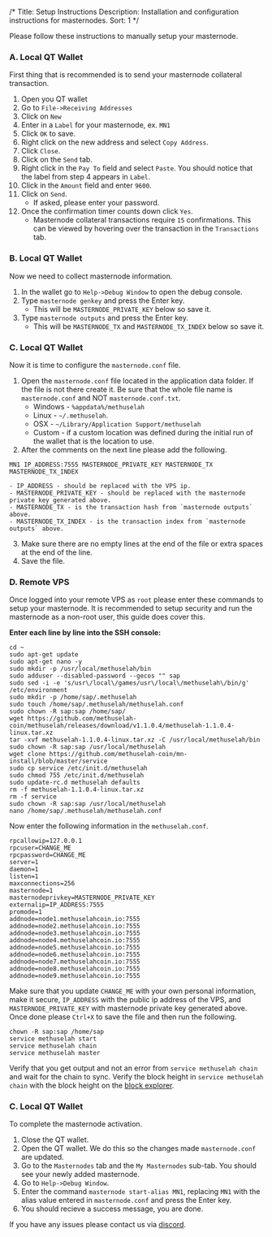 /*
Title: Setup Instructions
Description: Installation and configuration instructions for masternodes.
Sort: 1
*/

Please follow these instructions to manually setup your masternode.

### A. Local QT Wallet
First thing that is recommended is to send your masternode collateral transaction.
1. Open you QT wallet
2. Go to `File->Receiving Addresses`
3. Click on `New`
4. Enter in a `Label` for your masternode, ex. `MN1`
5. Click `OK` to save.
6. Right click on the new address and select `Copy Address`.
7. Click `Close`.
8. Click on the `Send` tab.
9. Right click in the `Pay To` field and select `Paste`.  You should notice that the label from step 4 appears in `Label`.
10. Click in the `Amount` field and enter `9600`.
11. Click on `Send`.
    - If asked, please enter your password.
12. Once the confirmation timer counts down click `Yes`.
    - Masternode collateral transactions require `15` confirmations.  This can be viewed by hovering over the transaction in the `Transactions` tab.


### B. Local QT Wallet
Now we need to collect masternode information.
1. In the wallet go to `Help->Debug Window` to open the debug console.
2. Type `masternode genkey` and press the Enter key.
    - This will be `MASTERNODE_PRIVATE_KEY` below so save it.
3. Type `masternode outputs` and press the Enter key.
    - This will be `MASTERNODE_TX` and `MASTERNODE_TX_INDEX` below so save it.


### C. Local QT Wallet
Now it is time to configure the `masternode.conf` file.
1. Open the `masternode.conf` file located in the application data folder.  If the file is not there create it.  Be sure that the whole file name is `masternode.conf` and NOT `masternode.conf.txt`. 
    - Windows - `%appdata%/methuselah`
    - Linux - `~/.methuselah`.
    - OSX - `~/Library/Application Support/methuselah`
    - Custom - if a custom location was defined during the initial run of the wallet that is the location to use.
2. After the comments on the next line please add the following.
```
MN1 IP_ADDRESS:7555 MASTERNODE_PRIVATE_KEY MASTERNODE_TX MASTERNODE_TX_INDEX
```
    - IP_ADDRESS - should be replaced with the VPS ip.
    - MASTERNODE_PRIVATE_KEY - should be replaced with the masternode private key generated above.
    - MASTERNODE_TX - is the transaction hash from `masternode outputs` above.
    - MASTERNODE_TX_INDEX - is the transaction index from `masternode outputs` above.
3. Make sure there are no empty lines at the end of the file or extra spaces at the end of the line.
4. Save the file.

### D. Remote VPS
Once logged into your remote VPS as `root` please enter these commands to setup your masternode.  It is recommended to setup security and run the masternode as a non-root user, this guide does cover this.

__Enter each line by line into the SSH console:__
```
cd ~
sudo apt-get update
sudo apt-get nano -y
sudo mkdir -p /usr/local/methuselah/bin
sudo adduser --disabled-password --gecos "" sap
sudo sed -i -e 's/usr\/local\/games/usr\/local\/methuselah\/bin/g' /etc/environment
sudo mkdir -p /home/sap/.methuselah
sudo touch /home/sap/.methuselah/methuselah.conf
sudo chown -R sap:sap /home/sap/
wget https://github.com/methuselah-coin/methuselah/releases/download/v1.1.0.4/methuselah-1.1.0.4-linux.tar.xz
tar -xvf methuselah-1.1.0.4-linux.tar.xz -C /usr/local/methuselah/bin
sudo chown -R sap:sap /usr/local/methuselah
wget clone https://github.com/methuselah-coin/mn-install/blob/master/service
sudo cp service /etc/init.d/methuselah
sudo chmod 755 /etc/init.d/methuselah
sudo update-rc.d methuselah defaults
rm -f methuselah-1.1.0.4-linux.tar.xz
rm -f service
sudo chown -R sap:sap /usr/local/methuselah
nano /home/sap/.methuselah/methuselah.conf
```

Now enter the following information in the `methuselah.conf`.
```
rpcallowip=127.0.0.1
rpcuser=CHANGE_ME
rpcpassword=CHANGE_ME
server=1
daemon=1
listen=1
maxconnections=256
masternode=1
masternodeprivkey=MASTERNODE_PRIVATE_KEY
externalip=IP_ADDRESS:7555
promode=1
addnode=node1.methuselahcoin.io:7555
addnode=node2.methuselahcoin.io:7555
addnode=node3.methuselahcoin.io:7555
addnode=node4.methuselahcoin.io:7555
addnode=node5.methuselahcoin.io:7555
addnode=node6.methuselahcoin.io:7555
addnode=node7.methuselahcoin.io:7555
addnode=node8.methuselahcoin.io:7555
addnode=node9.methuselahcoin.io:7555
```
Make sure that you update `CHANGE_ME` with your own personal information, make it secure, `IP_ADDRESS` with the public ip address of the VPS, and `MASTERNODE_PRIVATE_KEY` with masternode private key generated above.  Once done please `Ctrl+X` to save the file and then run the following.
```
chown -R sap:sap /home/sap
service methuselah start
service methuselah chain
service methuselah master
```
Verify that you get output and not an error from `service methuselah chain` and wait for the chain to sync.  Verify the block height in `service methuselah chain` with the block height on the [block explorer](https://explorer.methuselahcoin.io).


### C. Local QT Wallet
To complete the masternode activation.
1. Close the QT wallet.
2. Open the QT wallet.  We do this so the changes made `masternode.conf` are updated.
3. Go to the `Masternodes` tab and the `My Masternodes` sub-tab.  You should see your newly added masternode.
4. Go to `Help->Debug Window`.
5. Enter the command `masternode start-alias MN1`, replacing `MN1` with the alias value entered in `masternode.conf` and press the Enter key.
6. You should recieve a success message, you are done.


If you have any issues please contact us via [discord](https://discord.gg/KbqeYzU).
